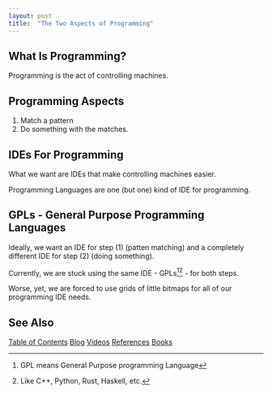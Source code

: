 ```yaml
---
layout: post
title:  "The Two Aspects of Programming"
---
```

## What Is Programming?
Programming is the act of controlling machines.

## Programming Aspects
1. Match a pattern
2. Do something with the matches.

## IDEs For Programming

What we want are IDEs that make controlling machines easier.

Programming Languages are one (but one) kind of IDE for programming.

## GPLs - General Purpose Programming Languages

Ideally, we want an IDE for step (1) (patten matching) and a completely different IDE for step (2) (doing something).

Currently, we are stuck using the same IDE - GPLs[^gpl][^ex] - for both steps.

[^gpl]: GPL means General Purpose programming Language
[^ex]: Like C++, Python, Rust, Haskell, etc.

Worse, yet, we are forced to use grids of little bitmaps for all of our programming IDE needs.

## See Also

[Table of Contents](https://guitarvydas.github.io/2021/12/10/Table-of-Contents-Dec-01-2021.html)
[Blog](https://guitarvydas.github.io)
[Videos](https://www.youtube.com/channel/UC9EJr0nKHwadbHUtc5zHdmQ/videos)
[References](https://guitarvydas.github.io/2021/01/14/References.html)
[Books](https://leanpub.com/u/paul-tarvydas.html)

<script src="https://utteranc.es/client.js" 
        repo="guitarvydas/guitarvydas.github.io" 
        issue-term="pathname" 
        theme="github-light" 
        crossorigin="anonymous" > 
</script> 